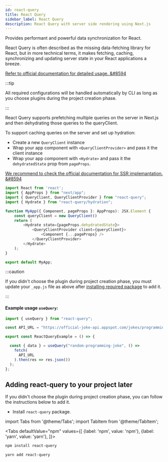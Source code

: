 ```yaml
---
id: react-query
title: React Query
sidebar_label: React Query
description: React Query with server side rendering using Next.js
---
```

  
Provides performant and powerful data synchronization for React.

React Query is often described as the missing data-fetching library for React, but in more technical terms, it makes fetching, caching, synchronizing and updating server state in your React applications a breeze.  

[Refer to official documentation for detailed usage. &#8594](https://react-query.tanstack.com/)

:::tip

All required configurations will be handled automatically by CLI as long as you choose plugins during the project creation phase.

:::

React Query supports prefetching multiple queries on the server in Next.js and then dehydrating those queries to the queryClient.

To support caching queries on the server and set up hydration:
- Create a new `QueryClient` instance
- Wrap your app component with `<QueryClientProvider>` and pass it the client instance
- Wrap your app component with `<Hydrate>` and pass it the `dehydratedState` prop from `pageProps`.

[We recommend to check the official documentation for SSR implemantation. &#8594](https://react-query.tanstack.com/)

```js title="pages/_app.js"
import React from 'react';
import { AppProps } from "next/app";
import { QueryClient, QueryClientProvider } from "react-query";
import { Hydrate } from "react-query/hydration";

function MyApp({ Component, pageProps }: AppProps): JSX.Element {
    const queryClient = new QueryClient()
    return (
        <Hydrate state={pageProps.dehydratedState}>
            <QueryClientProvider client={queryClient}>
                <Component {...pageProps} />
            </QueryClientProvider>
        </Hydrate>
    );
}

export default MyApp;
```
:::caution

If you didn't choose the plugin during project creation phase, you must update your `_app.js` file as above after [installing required package](#adding-react-query-to-your-project-later) to add it.

:::

#### Example usage `useQuery`:

```js title="components/reactQueryExample/index.tsx"
import { useQuery } from "react-query";

const API_URL = "https://official-joke-api.appspot.com/jokes/programming/random";

export const ReactQueryExample = () => {

  const { data } = useQuery("random-programming-joke", () => 
    fetch(
      API_URL
    ).then(res => res.json())
  );
};
```


## Adding react-query to your project later

If you didn't choose the plugin during project creation phase, you can follow the instructions below to add it.

- Install `react-query` package.

import Tabs from '@theme/Tabs';
import TabItem from '@theme/TabItem';

<Tabs
  defaultValue="npm"
  values={[
    {label: 'npm', value: 'npm'},
    {label: 'yarn', value: 'yarn'},
  ]}>
  <TabItem value="npm">

```bash
npm install react-query
```

  </TabItem>
  <TabItem value="yarn">

```bash
yarn add react-query
```

  </TabItem>
</Tabs>